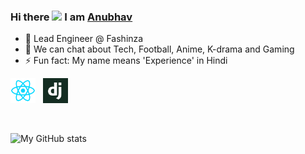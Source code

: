 ### Hi there <img src="https://media.giphy.com/media/hvRJCLFzcasrR4ia7z/giphy.gif" width="18px"> I am [Anubhav](https://anubhav.ga/)

- 🌱 Lead Engineer @ Fashinza
- 💬 We can chat about Tech, Football, Anime, K-drama and Gaming
- ⚡ Fun fact: My name means 'Experience' in Hindi

<div>
<img src="https://raw.githubusercontent.com/annubv/annubv/main/public/icons/react.png" width="40" alt="React">
&nbsp;
<img src="https://raw.githubusercontent.com/annubv/annubv/main/public/icons/django.png" width="40" alt="Django">
<div>

<p>&nbsp;</p>

![My GitHub stats](https://github-readme-stats.vercel.app/api?username=annubv&show_icons=true&theme=ayu-mirage&include_all_commits=true)

<!--
**annubv/annubv** is a ✨ _special_ ✨ repository because its `README.md` (this file) appears on your GitHub profile.

Here are some ideas to get you started:

- 🔭 I’m currently working on ...
- 🌱 I’m currently learning ...
- 👯 I’m looking to collaborate on ...
- 🤔 I’m looking for help with ...
- 💬 Ask me about ...
- 📫 How to reach me: ...
- 😄 Pronouns: ...
- ⚡ Fun fact: ...
-->

